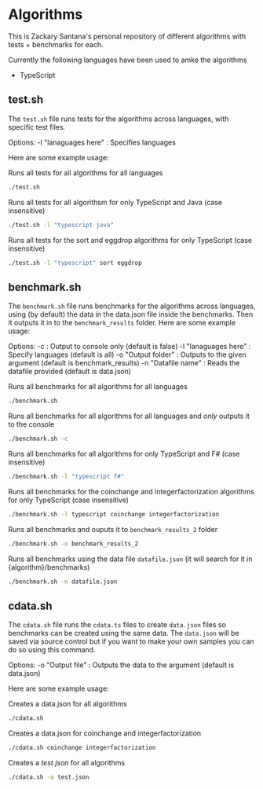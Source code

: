 # Algorithms

This is Zackary Santana's personal repository of different algorithms with tests + benchmarks for each.

Currently the following languages have been used to amke the algorithms
- TypeScript

## test.sh

The `test.sh` file runs tests for the algorithms across languages, with specific test files.

Options:
-l "lanaguages here" : Specifies languages

Here are some example usage:

Runs all tests for all algorithms for all languages
```bash
./test.sh
```

Runs all tests for all algorithsm for only TypeScript and Java (case insensitive)
```bash
./test.sh -l "typescript java"
```

Runs all tests for the sort and eggdrop algorithms for only TypeScript (case insensitive)
```bash
./test.sh -l "typescript" sort eggdrop
```

## benchmark.sh

The `benchmark.sh` file runs benchmarks for the algorithms across languages, using (by default) the data in the data.json file inside the benchmarks. Then it outputs it in to the `benchmark_results` folder. Here are some example usage:

Options:
-c : Output to console only (default is false)
-l "lanaguages here" : Specify languages (default is all)
-o "Output folder" : Outputs to the given argument (default is benchmark_results)
-n "Datafile name" : Reads the datafile provided (default is data.json)

Runs all benchmarks for all algorithms for all languages
```bash
./benchmark.sh
```

Runs all benchmarks for all algorithms for all languages and _only_ outputs it to the console
```bash
./benchmark.sh -c
```

Runs all benchmarks for all algorithms for only TypeScript and F# (case insensitive)
```bash
./benchmark.sh -l "typescript f#"
```

Runs all benchmarks for the coinchange and integerfactorization algorithms for only TypeScript (case insensitive)
```bash
./benchmark.sh -l typescript coinchange integerfactorization
```

Runs all benchmarks and ouputs it to `benchmark_results_2` folder
```bash
./benchmark.sh -o benchmark_results_2
```

Runs all benchmarks using the data file `datafile.json` (it will search for it in {algorithm}/benchmarks)
```bash
./benchmark.sh -n datafile.json
```

## cdata.sh

The `cdata.sh` file runs the `cdata.ts` files to create `data.json` files so benchmarks can be created using the same data. The `data.json` will be saved via source control but if you want to make your own samples you can do so using this command.

Options:
-o "Output file" : Outputs the data to the argument (default is data.json)

Here are some example usage:

Creates a data.json for all algorithms
```bash
./cdata.sh
```

Creates a data.json for coinchange and integerfactorization
```bash
./cdata.sh coinchange integerfactorization
```

Creates a *test.json* for all algorithms
```bash
./cdata.sh -o test.json
```